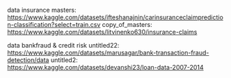 data insurance
masters: https://www.kaggle.com/datasets/ifteshanajnin/carinsuranceclaimprediction-classification?select=train.csv
copy_of_masters: https://www.kaggle.com/datasets/litvinenko630/insurance-claims

data bankfraud & credit risk
untitled22: https://www.kaggle.com/datasets/marusagar/bank-transaction-fraud-detection/data
untitled2: https://www.kaggle.com/datasets/devanshi23/loan-data-2007-2014

